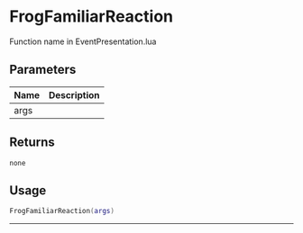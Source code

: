 # FrogFamiliarReaction

Function name in EventPresentation.lua

## Parameters

| Name | Description |
| ---- | ----------- |
| args |             |

## Returns

`none`

## Usage

```lua
FrogFamiliarReaction(args)
```

---
